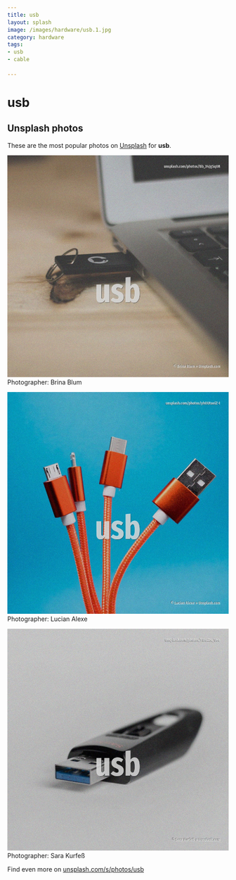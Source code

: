 ```yaml
---
title: usb
layout: splash
image: /images/hardware/usb.1.jpg
category: hardware
tags:
- usb
- cable

---
```

# usb

  

 
## Unsplash photos
These are the most popular photos on [Unsplash](https://unsplash.com) for **usb**.
 
![usb](/images/hardware/usb.1.jpg)
Photographer:  Brina Blum
 
![usb](/images/hardware/usb.2.jpg)
Photographer:  Lucian Alexe
 
![usb](/images/hardware/usb.3.jpg)
Photographer:  Sara Kurfeß
 
Find even more on [unsplash.com/s/photos/usb](https://unsplash.com/s/photos/usb)
 

